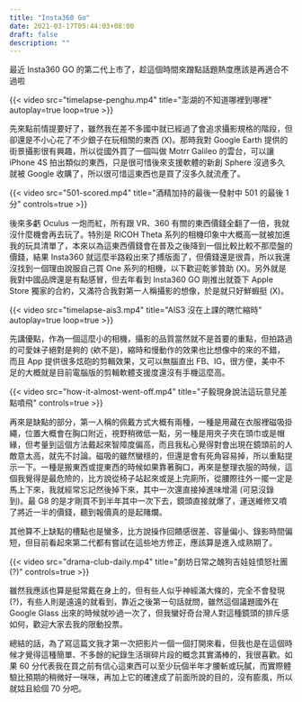```yaml
---
title: "Insta360 Go"
date: 2021-03-17T05:44:03+08:00
draft: false
description: ""
---
```


最近 Insta360 GO 的第二代上市了，趁這個時間來蹭點話題熱度應該是再適合不過啦

{{< video src="timelapse-penghu.mp4" title="澎湖的不知道哪裡到哪裡" autoplay=true loop=true >}}

先來點前情提要好了，雖然我在差不多國中就已經過了會追求攝影規格的階段，但卻還是不小心花了不少銀子在玩相關的東西 (X)。那時我對 Google Earth 提供的街景攝影很有興趣，所以從國外買了一個叫做 Motrr Galileo 的雲台，可以讓 iPhone 4S 拍出類似的東西，只是很可惜後來支援軟體的新創 Sphere 沒過多久就被 Google 收購了，所以很可惜這東西也是買了沒多久就流產了。

{{< video src="501-scored.mp4" title="酒精加持的最後一發射中 501 的最後 1 分" controls=true >}}

後來多虧 Oculus 一炮而紅，所有跟 VR、360 有關的東西價錢全翻了一倍，我就沒什麼機會再去玩了。特別是 RICOH Theta 系列的相機印象中大概高一就被加進我的玩具清單了，本來以為這東西價錢會在普及之後降到一個比較比較不那麼盤的價錢，結果 Insta360 就這麼半路殺出來了搏版面了，但價錢還是很貴，所以我還沒找到一個理由說服自己買 One 系列的相機，以下歡迎乾爹贊助 (X)。另外就是我對中國品牌還是有點感冒，但去年看到 Insta360 GO 剛推出就簽下 Apple Store 獨家的合約，又滿符合我對第一人稱攝影的想像，於是就只好鮮蝦挺 (X)。

{{< video src="timelapse-ais3.mp4" title="AIS3 沒在上課的瞎忙縮時" autoplay=true loop=true >}}

先講優點，作為一個這麼小的相機，攝影的品質當然就不是首要的重點，但拍路過的可愛妹子絕對是夠的 (欸不是)，縮時和慢動作的效果也比想像中的來的不錯，而且 App 提供很多炫砲的剪輯效果，又可以無腦直出 FB、IG，很方便，美中不足的大概就是目前電腦版的剪輯軟體支援度還沒有手機這麼高。

{{< video src="how-it-almost-went-off.mp4" title="子毅現身說法這玩意兒差點噴飛" controls=true >}}

再來是缺點的部分，第一人稱的佩戴方式大概有兩種，一種是用藏在衣服裡磁吸掛繩，位置大概會在胸口附近，視野稍微低一點，另一種是用夾子夾在頭巾或是帽緣，但考量到這個方法戴起來智障度偏高，而且我私心覺得對會出現在鏡頭前的人敵意太高，就先不討論。磁吸的雖然蠻穩的，但還是會有死角容易掉，所以重點提示一下。一種是搬東西或提東西的時候如果靠著胸口，再來是整理衣服的時候，這個我覺得是最危險的，比方說從椅子站起來或是上完廁所，從腰際往外一擺一定是馬上下來，我就經常忘記然後掉下來，其中一次還直接掉進味增湯 (可惡沒錄到)。最 G8 的是才剛買不到半年其中一次下去，鏡頭直接就爆了，運送維修又噴了將近一半的價錢，聽到報價真的是起賭爛。

其他算不上缺點的槽點也是蠻多，比方說操作回饋感很差、容量偏小、錄影時間偏短，但目前看起來第二代都有嘗試在這些地方修正，應該算是進入成熟期了。

{{< video src="drama-club-daily.mp4" title="劇坊日常之醜狗吉娃娃憤怒社團 (?)" controls=true >}}

雖然我應該也算是挺常戴在身上的，但有些人似乎神經滿大條的，完全不會發現 (?)，有些人則是遠遠的就看到，靠近之後第一句話就問，雖然這個議題國外在 Google Glass 出來的時候就吵過一次了，但我蠻好奇台灣人對這種鏡頭的排斥感如何，歡迎大家去我的限動投票。

總結的話，為了寫這篇文我才第一次把影片一個一個打開來看，但我也是在這個時候才覺得這種簡單、不多餘的紀錄生活瑣碎片段的概念其實滿棒的，我很喜歡。如果 60 分代表我在買之前有信心這東西可以至少玩個半年才腰斬或玩膩，而實際體驗比預期的稍微好一咪咪，再加上它的確達成了前面所說的目的，沒有膨風，所以就姑且給個 70 分吧。
